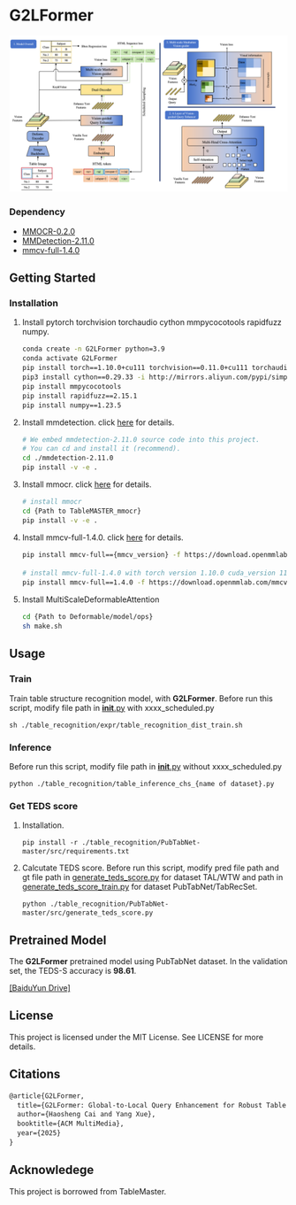   <h1 align="left">G2LFormer</h1>


![G2LFormer∂'s architecture](architecture.png)


### Dependency

* [MMOCR-0.2.0](https://github.com/open-mmlab/mmocr/tree/v0.2.0)
* [MMDetection-2.11.0](https://github.com/open-mmlab/mmdetection/tree/v2.11.0)
* [mmcv-full-1.4.0](https://github.com/open-mmlab/mmcv/tree/v1.4.0)



<!-- GETTING STARTED -->

## Getting Started

### Installation


1. Install pytorch torchvision torchaudio cython mmpycocotools rapidfuzz numpy.
   
   ```sh
   conda create -n G2LFormer python=3.9
   conda activate G2LFormer
   pip install torch==1.10.0+cu111 torchvision==0.11.0+cu111 torchaudio==0.10.0 -f https://download.pytorch.org/whl/torch_stable.html
   pip3 install cython==0.29.33 -i http://mirrors.aliyun.com/pypi/simple/ --trusted-host mirrors.aliyun.com
   pip install mmpycocotools
   pip install rapidfuzz==2.15.1
   pip install numpy==1.23.5
   ```

2. Install mmdetection. click [here](https://github.com/open-mmlab/mmdetection/blob/v2.11.0/docs/get_started.md) for details.
   
   ```sh
   # We embed mmdetection-2.11.0 source code into this project.
   # You can cd and install it (recommend).
   cd ./mmdetection-2.11.0
   pip install -v -e .
   ```
   
3. Install mmocr. click [here](https://github.com/open-mmlab/mmocr/blob/main/docs/install.md) for details.

   ```sh
   # install mmocr
   cd {Path to TableMASTER_mmocr}
   pip install -v -e .
   ```

4. Install mmcv-full-1.4.0. click [here](https://github.com/open-mmlab/mmcv) for details.

   ```sh
   pip install mmcv-full=={mmcv_version} -f https://download.openmmlab.com/mmcv/dist/{cu_version}/{torch_version}/index.html
   
   # install mmcv-full-1.4.0 with torch version 1.10.0 cuda_version 11.1
   pip install mmcv-full==1.4.0 -f https://download.openmmlab.com/mmcv/dist/cu111/torch1.10.0/index.html
   ```
   
5. Install MultiScaleDeformableAttention

   ```sh
   cd {Path to Deformable/model/ops}
   sh make.sh
   ```


<!-- USAGE EXAMPLES -->

## Usage

### Train

 Train table structure recognition model, with **G2LFormer**. Before run this script, modify file path in [__init__.py](./mmocr/models/textrecog/decoders/__init__.py) with xxxx_scheduled.py

   ```shell
   sh ./table_recognition/expr/table_recognition_dist_train.sh
   ```

### Inference

Before run this script, modify file path in [__init__.py](./mmocr/models/textrecog/decoders/__init__.py) without xxxx_scheduled.py

   ```shell
   python ./table_recognition/table_inference_chs_{name of dataset}.py
   ```

### Get TEDS score

1. Installation.

   ```shell
   pip install -r ./table_recognition/PubTabNet-master/src/requirements.txt
   ```


2. Calcutate TEDS score.
Before run this script, modify pred file path and gt file path in [generate_teds_score.py](./table_recognition/PubTabNet-master/src/generate_teds_score.py) for dataset TAL/WTW and path in [generate_teds_score_train.py](./table_recognition/PubTabNet-master/src/generate_teds_score_train.py) for dataset PubTabNet/TabRecSet.

   ```shell
   python ./table_recognition/PubTabNet-master/src/generate_teds_score.py
   ```



<!-- Pretrain Model -->

## Pretrained Model

The **G2LFormer** pretrained model using PubTabNet dataset. In the validation set, the TEDS-S accuracy is **98.61**.

[[BaiduYun Drive]](https://pan.baidu.com/s/1-36DU8hMT-EcjDVnI9hrgA?pwd=hzhz)



<!-- LICENSE -->

## License

This project is licensed under the MIT License. See LICENSE for more details.



<!-- Citations -->

## Citations

```latex
@article{G2LFormer,
  title={G2LFormer: Global-to-Local Query Enhancement for Robust Table Structure Recognition},
  author={Haosheng Cai and Yang Xue},
  booktitle={ACM MultiMedia},
  year={2025}
}

```

## Acknowledege

This project is borrowed from TableMaster.
